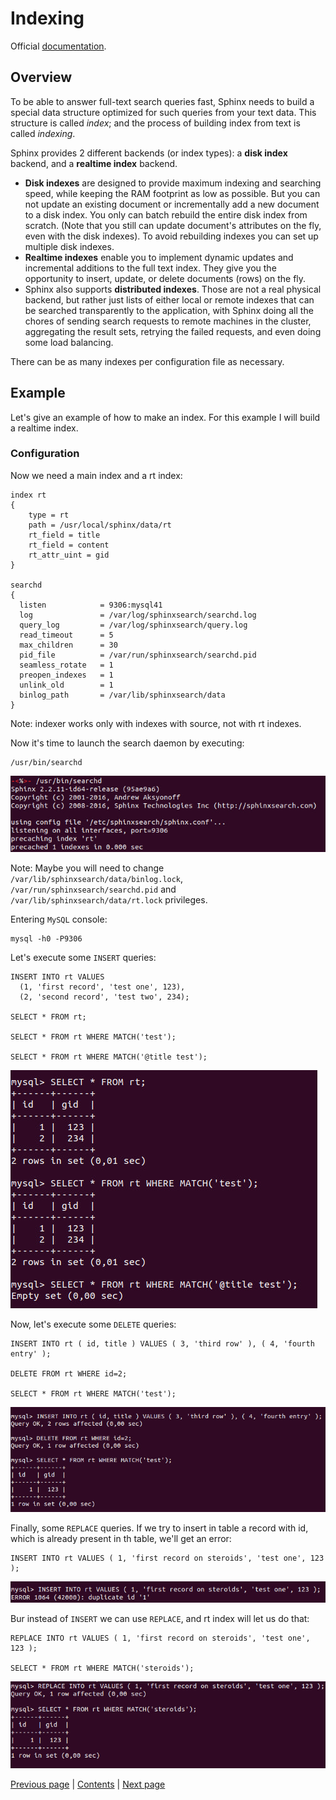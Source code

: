 # Indexing

Official [documentation](http://sphinxsearch.com/docs/current/indexes.html).

## Overview

To be able to answer full-text search queries fast, Sphinx needs to build
a special data structure optimized for such queries from your text data. 
This structure is called *index*; and the process of building index from 
text is called *indexing*.

Sphinx provides 2 different backends (or index types): a **disk index** backend,
and a **realtime index** backend.
* **Disk indexes** are designed to provide maximum indexing and searching speed,
while keeping the RAM footprint as low as possible. But you can not update an 
existing document or incrementally add a new document to a disk index. You only
can batch rebuild the entire disk index from scratch. (Note that you still 
can update document's attributes on the fly, even with the disk indexes).
To avoid rebuilding indexes you can set up multiple disk indexes.
* **Realtime indexes** enable you to implement dynamic updates and incremental
additions to the full text index. They give you the opportunity to insert, 
update, or delete documents (rows) on the fly.
* Sphinx also supports **distributed indexes**. Those are not a real physical
backend, but rather just lists of either local or remote indexes that can be 
searched transparently to the application, with Sphinx doing all the chores of
sending search requests to remote machines in the cluster, aggregating the 
result sets, retrying the failed requests, and even doing some load balancing.

There can be as many indexes per configuration file as necessary.

## Example

Let's give an example of how to make an index. For this example I will build a
realtime index.

### Configuration

Now we need a main index and a rt index:
```
index rt
{
    type = rt
    path = /usr/local/sphinx/data/rt
    rt_field = title
    rt_field = content
    rt_attr_uint = gid
}

searchd
{
  listen            = 9306:mysql41
  log               = /var/log/sphinxsearch/searchd.log
  query_log         = /var/log/sphinxsearch/query.log
  read_timeout      = 5
  max_children      = 30
  pid_file          = /var/run/sphinxsearch/searchd.pid
  seamless_rotate   = 1
  preopen_indexes   = 1
  unlink_old        = 1
  binlog_path       = /var/lib/sphinxsearch/data
}
```

Note: indexer works only with indexes with source, not with rt indexes.

Now it's time to launch the search daemon by executing:
```shell
/usr/bin/searchd
```

![alt text](images/search_daemon_start.jpg)

Note: Maybe you will need to change `/var/lib/sphinxsearch/data/binlog.lock`, 
`/var/run/sphinxsearch/searchd.pid` and `/var/lib/sphinxsearch/data/rt.lock` 
privileges.

Entering `MySQL` console:
```shell
mysql -h0 -P9306
```

Let's execute some `INSERT` queries:
```mysql
INSERT INTO rt VALUES 
  (1, 'first record', 'test one', 123),
  (2, 'second record', 'test two', 234);

SELECT * FROM rt;

SELECT * FROM rt WHERE MATCH('test');

SELECT * FROM rt WHERE MATCH('@title test');
```

![alt text](images/rtindex_table.jpg)

Now, let's execute some `DELETE` queries:
```mysql
INSERT INTO rt ( id, title ) VALUES ( 3, 'third row' ), ( 4, 'fourth entry' );

DELETE FROM rt WHERE id=2;

SELECT * FROM rt WHERE MATCH('test');
```

![alt text](images/rtindex_delete_query.jpg)

Finally, some `REPLACE` queries. If we try to insert in table a record with
id, which is already present in th table, we'll get an error:
```mysql
INSERT INTO rt VALUES ( 1, 'first record on steroids', 'test one', 123 );
```
![alt text](images/rtindex_insert_query_error.jpg)

Bur instead of `INSERT` we can use `REPLACE`, and rt index will let us do 
that:
```mysql
REPLACE INTO rt VALUES ( 1, 'first record on steroids', 'test one', 123 );

SELECT * FROM rt WHERE MATCH('steroids');
```

![alt text](images/rtindex_replace_query.jpg)

[Previous page](../distributed/distributed.md) | [Contents](../README.md) | [Next page](../query_exec/query_exec.md)